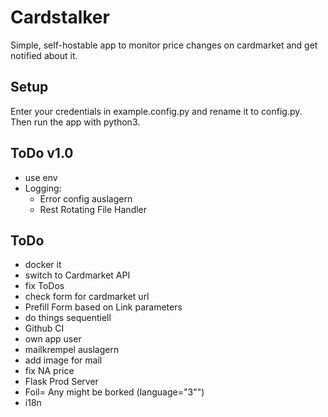 # Cardstalker

Simple, self-hostable app to monitor price changes on cardmarket and get notified about it.

## Setup
Enter your credentials in example.config.py and rename it to config.py.
Then run the app with python3.

## ToDo v1.0
* use env
* Logging:
  + Error config auslagern
  + Rest Rotating File Handler


## ToDo
* docker it
* switch to Cardmarket API
* fix ToDos
* check form for cardmarket url
* Prefill Form based on Link parameters
* do things sequentiell
* Github CI
* own app user
* mailkrempel auslagern
* add image for mail
* fix NA price
* Flask Prod Server
* Foil= Any might be borked (language="3\"")
* i18n
